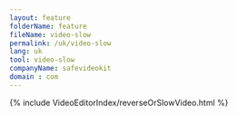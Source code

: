 ```yaml
---
layout: feature
folderName: feature
fileName: video-slow
permalink: /uk/video-slow
lang: uk
tool: video-slow
companyName: safevideokit
domain : com
---
```


{% include VideoEditorIndex/reverseOrSlowVideo.html %}

   